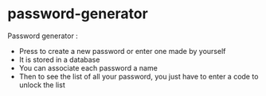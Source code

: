 # password-generator
Password generator :
- Press to create a new password or enter one made by yourself
- It is stored in a database
- You can associate each password a name
- Then to see the list of all your password, you just have to enter a code to unlock the list
